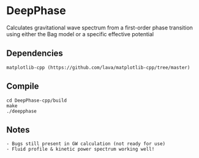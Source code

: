 # DeepPhase
Calculates gravitational wave spectrum from a first-order phase transition using either the Bag model or a specific effective potential

## Dependencies
    matplotlib-cpp (https://github.com/lava/matplotlib-cpp/tree/master)

## Compile
    cd DeepPhase-cpp/build
    make
    ./deepphase

## Notes
    - Bugs still present in GW calculation (not ready for use)
    - Fluid profile & kinetic power spectrum working well!
